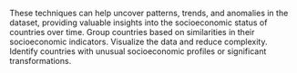 These techniques can help uncover patterns, trends, and anomalies in the dataset, providing valuable insights into the socioeconomic status of countries over time.
Group countries based on similarities in their socioeconomic indicators.
Visualize the data and reduce complexity.
Identify countries with unusual socioeconomic profiles or significant transformations.
